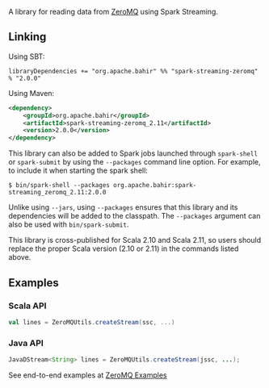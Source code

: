 
A library for reading data from [ZeroMQ](http://zeromq.org/) using Spark Streaming. 

## Linking

Using SBT:

```
libraryDependencies += "org.apache.bahir" %% "spark-streaming-zeromq" % "2.0.0"
```

Using Maven:

```xml
<dependency>
    <groupId>org.apache.bahir</groupId>
    <artifactId>spark-streaming-zeromq_2.11</artifactId>
    <version>2.0.0</version>
</dependency>
```

This library can also be added to Spark jobs launched through `spark-shell` or `spark-submit` by using the `--packages` command line option.
For example, to include it when starting the spark shell:

```
$ bin/spark-shell --packages org.apache.bahir:spark-streaming_zeromq_2.11:2.0.0
```

Unlike using `--jars`, using `--packages` ensures that this library and its dependencies will be added to the classpath.
The `--packages` argument can also be used with `bin/spark-submit`.

This library is cross-published for Scala 2.10 and Scala 2.11, so users should replace the proper Scala version (2.10 or 2.11) in the commands listed above.

## Examples


### Scala API

```Scala
val lines = ZeroMQUtils.createStream(ssc, ...)
```

### Java API

```Java
JavaDStream<String> lines = ZeroMQUtils.createStream(jssc, ...);
```

See end-to-end examples at [ZeroMQ Examples](https://github.com/apache/bahir/tree/master/streaming-zeromq/examples)